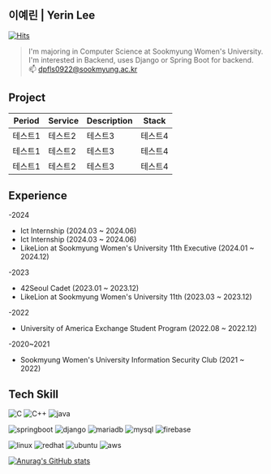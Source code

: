 ## 이예린 | Yerin Lee
[![Hits](https://hits.seeyoufarm.com/api/count/incr/badge.svg?url=https%3A%2F%2Fgithub.com%2Fdpfls0922%2F&count_bg=%23F5D661&title_bg=%23555555&icon=&icon_color=%23E7E7E7&title=hits&edge_flat=false)](https://hits.seeyoufarm.com)

>I'm majoring in Computer Science at Sookmyung Women's University. </br>
>I'm interested in Backend, uses Django or Spring Boot for backend. </br>
>📫 dpfls0922@sookmyung.ac.kr


## Project
|Period|Service|Description|Stack|
|------|------|------|------|
|테스트1|테스트2|테스트3|테스트4|
|테스트1|테스트2|테스트3|테스트4|
|테스트1|테스트2|테스트3|테스트4|

## Experience
-2024
- Ict Internship (2024.03 ~ 2024.06)
- Ict Internship (2024.03 ~ 2024.06)
- LikeLion at Sookmyung Women's University 11th Executive (2024.01 ~ 2024.12)

-2023
- 42Seoul Cadet (2023.01 ~ 2023.12)
- LikeLion at Sookmyung Women's University 11th (2023.03 ~ 2023.12)

-2022
- University of America Exchange Student Program (2022.08 ~ 2022.12)

-2020~2021
- Sookmyung Women's University Information Security Club (2021 ~ 2022)


## Tech Skill
![C](https://img.shields.io/badge/C-00599C?style=flat&logo=c&logoColor=white)
![C++](https://img.shields.io/badge/C++-00599C?style=flat&logo=c&logoColor=white)
![java](https://img.shields.io/badge/Java-ED8B00?style=flat&logo=openjdk&logoColor=white)

![springboot](https://img.shields.io/badge/SpringBoot-6DB33F?style=flat&logo=spring&logoColor=white)
![django](https://img.shields.io/badge/Django-092E20?style=flat&logo=django&logoColor=white)
![mariadb](https://img.shields.io/badge/MariaDB-003545?style=flat&logo=mariadb&logoColor=white)
![mysql](https://img.shields.io/badge/MySQL-00000F?style=flat&logo=mysql&logoColor=white)
![firebase](https://img.shields.io/badge/Firebase-039BE5?style=flat&logo=Firebase&logoColor=white)

![linux](https://img.shields.io/badge/Linux-FCC624?style=flat&logo=linux&logoColor=black)
![redhat](https://img.shields.io/badge/Red%20Hat-EE0000?style=flat&logo=redhat&logoColor=white)
![ubuntu](https://img.shields.io/badge/Ubuntu-E95420?style=flat&logo=ubuntu&logoColor=white)
![aws](https://img.shields.io/badge/Amazon_AWS-FF9900?style=flat&logo=amazonaws&logoColor=white)

    
[![Anurag's GitHub stats](https://github-readme-stats.vercel.app/api?username=dpfls0922)](https://github.com/dpfls0922/github-readme-stats)
